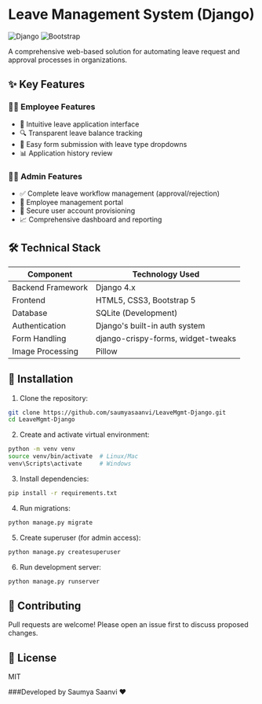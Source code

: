 # Leave Management System (Django)

![Django](https://img.shields.io/badge/Django-092E20?style=for-the-badge&logo=django&logoColor=white)
![Bootstrap](https://img.shields.io/badge/Bootstrap-563D7C?style=for-the-badge&logo=bootstrap&logoColor=white)

A comprehensive web-based solution for automating leave request and approval processes in organizations.

## ✨ Key Features

### 👨‍💼 Employee Features
- 📝 Intuitive leave application interface
- 🔍 Transparent leave balance tracking
- 📅 Easy form submission with leave type dropdowns
- 📊 Application history review

### 👩‍💼 Admin Features
- ✅ Complete leave workflow management (approval/rejection)
- 👥 Employee management portal
- 🔐 Secure user account provisioning
- 📈 Comprehensive dashboard and reporting

## 🛠️ Technical Stack

| Component               | Technology Used                          |
|-------------------------|-----------------------------------------|
| Backend Framework       | Django 4.x                              |
| Frontend                | HTML5, CSS3, Bootstrap 5                |
| Database                | SQLite (Development)                    |
| Authentication          | Django's built-in auth system           |
| Form Handling           | django-crispy-forms, widget-tweaks      |
| Image Processing        | Pillow                                  |
                  

## 🚀 Installation

1. Clone the repository:
```bash
git clone https://github.com/saumyasaanvi/LeaveMgmt-Django.git
cd LeaveMgmt-Django
```
2. Create and activate virtual environment:
```bash
python -m venv venv
source venv/bin/activate  # Linux/Mac
venv\Scripts\activate     # Windows
```
3. Install dependencies:
```bash
pip install -r requirements.txt
```
4. Run migrations:
```bash
python manage.py migrate
```
5. Create superuser (for admin access):
```bash
python manage.py createsuperuser
```
6. Run development server:
```bash
python manage.py runserver
```
## 🤝 Contributing
Pull requests are welcome! Please open an issue first to discuss proposed changes.

## 📄 License
MIT

###Developed by Saumya Saanvi ❤️
